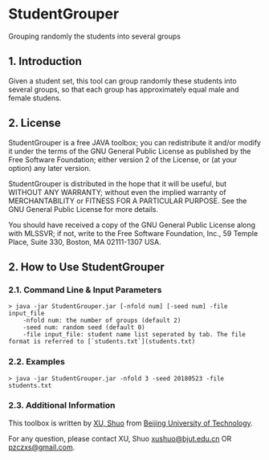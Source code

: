 # StudentGrouper
Grouping randomly the students into several groups

## 1. Introduction
Given a student set, this tool can group randomly these students into several groups, so that each group has approximately equal male and female studens.

## 2. License
StudentGrouper is a free JAVA toolbox; you can redistribute it and/or modify it under the terms of the GNU General Public License as published by the Free Software Foundation; either version 2 of the License, or (at your option) any later version.

StudentGrouper is distributed in the hope that it will be useful, but WITHOUT ANY WARRANTY; without even the implied warranty of MERCHANTABILITY or FITNESS FOR A PARTICULAR PURPOSE. See the GNU General Public License for more details.

You should have received a copy of the GNU General Public License along with MLSSVR; if not, write to the Free Software Foundation, Inc., 59 Temple Place, Suite 330, Boston, MA 02111-1307 USA.

## 2. How to Use StudentGrouper

### 2.1. Command Line & Input Parameters
```
> java -jar StudentGrouper.jar [-nfold num] [-seed num] -file input_file
    -nfold num: the number of groups (default 2)
    -seed num: random seed (default 0)
    -file input_file: student name list seperated by tab. The file format is referred to [`students.txt`](students.txt)
```
### 2.2. Examples
```
> java -jar StudentGrouper.jar -nfold 3 -seed 20180523 -file students.txt
```

### 2.3. Additional Information

This toolbox is written by [XU, Shuo](http://54xushuo.net/wiki/) from [Beijing University of Technology](http://www.bjut.edu.cn). 

For any question, please contact XU, Shuo <xushuo@bjut.edu.cn> OR <pzczxs@gmail.com>.
